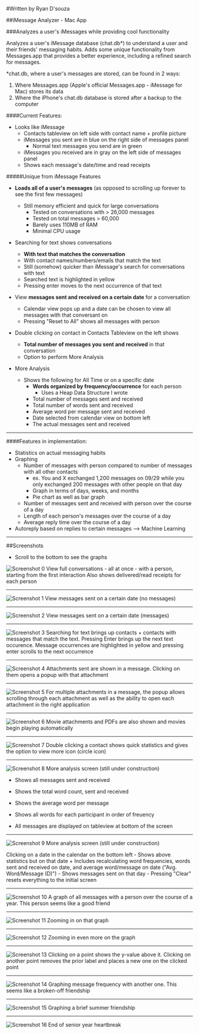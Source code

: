#Written by Ryan D'souza

##iMessage Analyzer - Mac App

###Analyzes a user's iMessages while providing cool functionality

Analyzes a user's iMessage database (chat.db*) to understand a user and their friends' messaging habits.
Adds some unique functionality from Messages.app that provides a better experience, including a refined search for messages.

*chat.db, where a user's messages are stored, can be found in 2 ways:

1. Where Messages.app (Apple's official Messages.app - iMessage for Mac) stores its data
2. Where the iPhone's chat.db database is stored after a backup to the computer


####Current Features:

- Looks like iMessage
  + Contacts tableview on left side with contact name + profile picture
  + iMessages you sent are in blue on the right side of messages panel
    - Normal text messages you send are in green
  + iMessages you received are in gray on the left side of messages panel
  + Shows each message's date/time and read receipts

#####Unique from iMessage Features

- **Loads all of a user's messages** (as opposed to scrolling up forever to see the first few messages) 
    + Still memory efficient and quick for large conversations 
        - Tested on conversations with > 26,000 messages
        - Tested on total messages > 60,000
        - Barely uses 110MB of RAM
        - Minimal CPU usage

- Searching for text shows conversations 
    + **With text that matches the conversation**
    + With contact names/numbers/emails that match the text
    + Still (somehow) quicker than iMessage's search for conversations with text
    + Searched text is highlighted in yellow
    + Pressing enter moves to the next occurrence of that text

- View **messages sent and received on a certain date** for a conversation
    + Calendar view pops up and a date can be chosen to view all messages with that conversant on
    + Pressing "Reset to All" shows all messages with person

- Double clicking on contact in Contacts Tableview on the left shows
    + **Total number of messages you sent and received** in that conversation
    + Option to perform More Analysis

- More Analysis
    + Shows the following for All Time or on a specific date
        -  **Words organized by frequency/occurrence** for each person
            + Uses a Heap Data Structure I wrote
        - Total number of messages sent and received
        - Total number of words sent and received
        - Average word per message sent and received
        - Date selected from calendar view on bottom left
        - The actual messages sent and received


---

####Features in implementation:
- Statistics on actual messaging habits
- Graphing
    + Number of messages with person compared to number of messages with all other contacts
        - ex. You and X exchanged 1,200 messages on 09/29 while you only exchanged 200 messages with other people on that day
        - Graph in terms of days, weeks, and months
        - Pie chart as well as bar graph
    + Number of messages sent and received with person over the course of a day
    + Length of each person's messages over the course of a day
    + Average reply time over the course of a day
- Autoreply based on replies to certain messages --> Machine Learning


---

##Screenshots
- Scroll to the bottom to see the graphs

![Screenshot 0](https://github.com/dsouzarc/iMessageAnalyzer/blob/master/Screenshots/Screenshot_0.png)
View full conversations - all at once - with a person, starting from the first interaction
Also shows delivered/read receipts for each person

---

![Screenshot 1](https://github.com/dsouzarc/iMessageAnalyzer/blob/master/Screenshots/Screenshot_1.png)
View messages sent on a certain date (no messages)  

---

![Screenshot 2](https://github.com/dsouzarc/iMessageAnalyzer/blob/master/Screenshots/Screenshot_2.png)
View messages sent on a certain date (messages)  

---

![Screenshot 3](https://github.com/dsouzarc/iMessageAnalyzer/blob/master/Screenshots/Screenshot_3.png)
Searching for text brings up contacts + contacts with messages that match the text.
Pressing Enter brings up the next text occurence.
Message occurrences are highlighted in yellow and pressing enter scrolls to the next occurrence

---

![Screenshot 4](https://github.com/dsouzarc/iMessageAnalyzer/blob/master/Screenshots/Screenshot_4.png)
Attachments sent are shown in a message.
Clicking on them opens a popup with that attachment

---

![Screenshot 5](https://github.com/dsouzarc/iMessageAnalyzer/blob/master/Screenshots/Screenshot_5.png)
For multiple attachments in a message, the popup allows scrolling through each attachment as well as the ability to open each attachment in the right application

---

![Screenshot 6](https://github.com/dsouzarc/iMessageAnalyzer/blob/master/Screenshots/Screenshot_6.png)
Movie attachments and PDFs are also shown and movies begin playing automatically

---

![Screenshot 7](https://github.com/dsouzarc/iMessageAnalyzer/blob/master/Screenshots/Screenshot_7.png)
Double clicking a contact shows quick statistics and gives the option to view more icon (circle icon)

---

![Screenshot 8](https://github.com/dsouzarc/iMessageAnalyzer/blob/master/Screenshots/Screenshot_8.png)
More analysis screen (still under construction)

- Shows all messages sent and received

- Shows the total word count, sent and received

- Shows the average word per message

- Shows all words for each participant in order of freuency

- All messages are displayed on tableview at bottom of the screen

---

![Screenshot 9](https://github.com/dsouzarc/iMessageAnalyzer/blob/master/Screenshots/Screenshot_9.png)
More analysis screen (still under construction)

Clicking on a date in the calendar on the bottom left
    - Shows above statistics but on that date
        + Includes recalculating word frequencies, words sent and received on date, and average word/message on date ("Avg. Word/Message (D)")
    - Shows messages sent on that day 
    - Pressing "Clear" resets everything to the initial screen

---

![Screenshot 10](https://github.com/dsouzarc/iMessageAnalyzer/blob/master/Screenshots/Screenshot_10.png)
A graph of all messages with a person over the course of a year.
This person seems like a good friend

---

![Screenshot 11](https://github.com/dsouzarc/iMessageAnalyzer/blob/master/Screenshots/Screenshot_11.png)
Zooming in on that graph

---

![Screenshot 12](https://github.com/dsouzarc/iMessageAnalyzer/blob/master/Screenshots/Screenshot_12.png)
Zooming in even more on the graph

---

![Screenshot 13](https://github.com/dsouzarc/iMessageAnalyzer/blob/master/Screenshots/Screenshot_13.png)
Clicking on a point shows the y-value above it.
Clicking on another point removes the prior label and places a new one on the clicked point

---

![Screenshot 14](https://github.com/dsouzarc/iMessageAnalyzer/blob/master/Screenshots/Screenshot_14.png)
Graphing message frequency with another one.
This seems like a broken-off friendship

---

![Screenshot 15](https://github.com/dsouzarc/iMessageAnalyzer/blob/master/Screenshots/Screenshot_15.png)
Graphing a brief summer friendship

---

![Screenshot 16](https://github.com/dsouzarc/iMessageAnalyzer/blob/master/Screenshots/Screenshot_16.png)
End of senior year heartbreak
